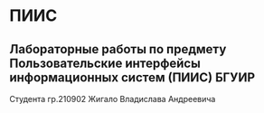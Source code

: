 # ПИИС

Лабораторные работы по предмету Пользовательские интерфейсы информационных систем (ПИИС) БГУИР
---
Студента гр.210902 Жигало Владислава Андреевича
